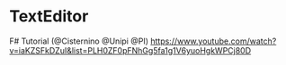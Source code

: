 # TextEditor

F# Tutorial (@Cisternino @Unipi @PI)
https://www.youtube.com/watch?v=iaKZSFkDZuI&list=PLH0ZF0pFNhGg5fa1g1V6yuoHgkWPCj80D
